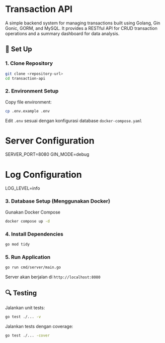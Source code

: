 # Transaction API

A simple backend system for managing transactions built using Golang, Gin Gonic, GORM, and MySQL. It provides a RESTful API for CRUD transaction operations and a summary dashboard for data analysis.

## 🚀 Set Up

### 1. Clone Repository

```bash
git clone <repository-url>
cd transaction-api
```

### 2. Environment Setup

Copy file environment:

```bash
cp .env.example .env
```

Edit `.env` sesuai dengan konfigurasi database `docker-compose.yaml`

# Server Configuration

SERVER_PORT=8080
GIN_MODE=debug

# Log Configuration

LOG_LEVEL=info


### 3. Database Setup (Menggunakan Docker)

Gunakan Docker Compose
```bash
docker compose up -d
````

### 4. Install Dependencies

```bash
go mod tidy
```

### 5. Run Application

```bash
go run cmd/server/main.go
```

Server akan berjalan di `http://localhost:8080`

## 🔍 Testing

Jalankan unit tests:

```bash
go test ./... -v
```

Jalankan tests dengan coverage:

```bash
go test ./... -cover
```
